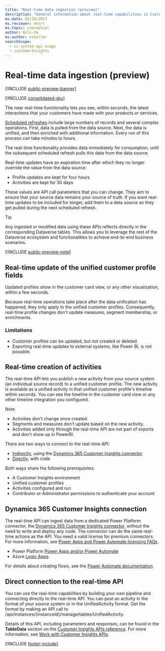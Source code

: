 ```yaml
---
title: "Real-time data ingestion (preview)"
description: "General information about real-time capabilities in Customer Insights."
ms.date: 03/20/2023
ms.reviewer: mhart
ms.topic: conceptual
author: Nils-2m
ms.author: nikeller
searchScope: 
  - ci-system-api-usage
  - customerInsights
---
```


# Real-time data ingestion (preview)

[!INCLUDE [public-preview-banner](includes/public-preview-banner.md)]

[!INCLUDE [consolidated-sku](./includes/consolidated-sku.md)]

The near real-time functionality lets you see, within seconds, the latest interactions that your customers have made with your products or services.

[Scheduled refreshes](schedule-refresh.md) include large numbers of records and several complex operations. First, data is pulled from the data source. Next, the data is unified, and then enriched with additional information. Every run of this process can take minutes to hours.

The real-time functionality provides data immediately for consumption, until the subsequent scheduled refresh pulls this data from the data source.

Real-time updates have an expiration time after which they no longer override the value from the data source:

- Profile updates are kept for four hours
- Activities are kept for 30 days

These values are API call parameters that you can change. They aim to ensure that your source data remains your source of truth. If you want real-time updates to be included for longer, add them to a data source so they get pulled during the next scheduled refresh.

 > [!TIP]
 > Any ingested or modified data using these APIs reflects directly in the corresponding Dataverse tables. This allows you to leverage the rest of the Dataverse ecosystem and functionalities to achieve end-to-end business scenarios.

[!INCLUDE [public-preview-note](includes/public-preview-note.md)]

## Real-time update of the unified customer profile fields

Updated profiles show in the customer card view, or any other visualization, within a few seconds.

Because real-time operations take place after the data unification has happened, they only apply to the unified customer profiles. Consequently, real-time profile changes don't update measures, segment membership, or enrichments.

### Limitations

- Customer profiles can be updated, but not created or deleted.
- Exporting real-time updates to external systems, like Power BI, is not possible.

## Real-time creation of activities

The real-time API lets you publish a new activity from your source system (an individual source record) to a unified customer profile. The new activity is available as a unified activity in that unified customer profile's timeline within seconds. You can see the timeline in the customer card view or any other timeline integration you configured.

> [!NOTE]
>
> - Activities don't change once created.
> - Segments and measures don't update based on the new activity.
> - Activities added only through the real-time API are not part of exports and don't show up in PowerBI.

There are two ways to connect to the real-time API:

- [Indirectly](#dynamics-365-customer-insights-connection), using the [Dynamics 365 Customer Insights connector](/connectors/customerinsights/)
- [Directly](#direct-connection-to-the-real-time-api), with code

Both ways share the following prerequisites:

- A Customer Insights environment
- Unified customer profiles
- Activities configured and run
- Contributor or Administrator permissions to authenticate your account

## Dynamics 365 Customer Insights connection

The real-time API can ingest data from a dedicated Power Platform connector, the [Dynamics 365 Customer Insights connector](/connectors/customerinsights/), without the need to write and deploy any code.
The connector can do the same real-time actions as the API. You need a valid license for premium connectors. For more information, see [Power Apps and Power Automate licensing FAQs](/power-platform/admin/powerapps-flow-licensing-faq).

- Power Platform [Power Apps and/or Power Automate](/connectors/)
- Azure [Logic Apps](/azure/connectors/apis-list)

For details about creating flows, see the [Power Automate documentation](/power-automate/).

## Direct connection to the real-time API

You can use the real-time capabilities by building your own pipeline and connecting directly to the real-time API. 
You can post an activity in the format of your source system or in the UnifiedActivity format. Get the format by making an API call to /api/instances/{instanceId}/manage/tables/UnifiedActivity.

Details of this API, including parameters and responses, can be found in the **TableData** section on the [Customer Insights APIs reference](https://developer.ci.ai.dynamics.com/api-details#api=CustomerInsights). For more information, see [Work with Customer Insights APIs](apis.md).

[!INCLUDE [footer-include](includes/footer-banner.md)]
